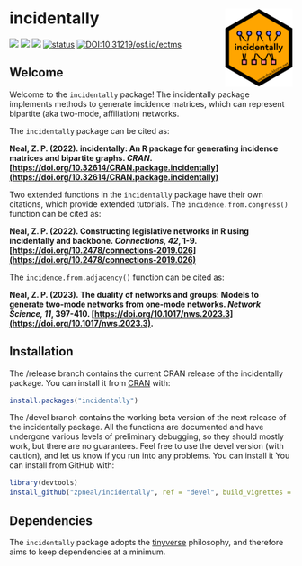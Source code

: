 # incidentally <img src='man/figures/logo.png' align="right" height="139" />

<!-- badges: start -->

[![](https://www.r-pkg.org/badges/version/incidentally?color=orange)](https://cran.r-project.org/package=incidentally)
[![](http://cranlogs.r-pkg.org/badges/grand-total/incidentally?color=blue)](https://cran.r-project.org/package=incidentally)
[![](http://cranlogs.r-pkg.org/badges/last-month/incidentally?color=green)](https://cran.r-project.org/package=incidentally)
[![status](https://tinyverse.netlify.com/badge/incidentally)](https://CRAN.R-project.org/package=incidentally)
[![DOI:10.31219/osf.io/ectms](http://img.shields.io/badge/DOI-10.31219/osf.io/ectms-B31B1B.svg)](https://doi.org/10.31219/osf.io/ectms)
<!-- badges: end -->

## Welcome
Welcome to the `incidentally` package\! The incidentally package implements methods to generate incidence matrices, which can represent bipartite (aka two-mode, affiliation) networks.

The `incidentally` package can be cited as:

**Neal, Z. P. (2022). incidentally: An R package for generating incidence matrices and bipartite graphs. *CRAN*. [https://doi.org/10.32614/CRAN.package.incidentally](https://doi.org/10.32614/CRAN.package.incidentally)**

Two extended functions in the `incidentally` package have their own citations, which provide extended tutorials. The `incidence.from.congress()` function can be cited as:

**Neal, Z. P. (2022). Constructing legislative networks in R using incidentally and backbone. *Connections, 42*, 1-9. [https://doi.org/10.2478/connections-2019.026](https://doi.org/10.2478/connections-2019.026)**

The `incidence.from.adjacency()` function can be cited as:

**Neal, Z. P. (2023). The duality of networks and groups: Models to generate two-mode networks from one-mode networks. *Network Science, 11*, 397-410. [https://doi.org/10.1017/nws.2023.3](https://doi.org/10.1017/nws.2023.3).**

## Installation
The /release branch contains the current CRAN release of the incidentally package. You can install it from [CRAN](https://CRAN.R-project.org) with:
``` r
install.packages("incidentally")
```

The /devel branch contains the working beta version of the next release of the incidentally package. All the functions are documented and have undergone various levels of preliminary debugging, so they should mostly work, but there are no guarantees. Feel free to use the devel version (with caution), and let us know if you run into any problems. You can install it You can install from GitHub with:
``` r
library(devtools)
install_github("zpneal/incidentally", ref = "devel", build_vignettes = TRUE)
```

## Dependencies
The `incidentally` package adopts the [tinyverse](https://www.tinyverse.org/) philosophy, and therefore aims to keep dependencies at a minimum.
